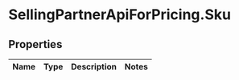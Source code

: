 # SellingPartnerApiForPricing.Sku

## Properties
Name | Type | Description | Notes
------------ | ------------- | ------------- | -------------


